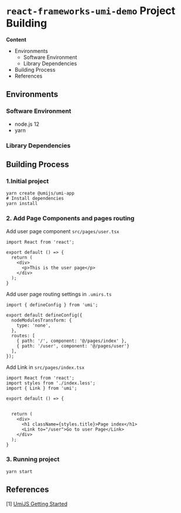# `react-frameworks-umi-demo` Project Building

**Content**

- Environments
  - Software Environment
  - Library Dependencies
- Building Process
- References

## Environments

### Software Environment

- node.js 12
- yarn

### Library Dependencies

## Building Process

### 1.Initial project

```
yarn create @umijs/umi-app
# Install dependencies
yarn install
```

### 2. Add Page Components and pages routing

Add user page component `src/pages/user.tsx`

```
import React from 'react';

export default () => {
  return (
    <div>
      <p>This is the user page</p>
    </div>
  );
}
```

Add user page routing settings in `.umirs.ts`

```
import { defineConfig } from 'umi';

export default defineConfig({
  nodeModulesTransform: {
    type: 'none',
  },
  routes: [
    { path: '/', component: '@/pages/index' },
    { path: '/user', component: '@/pages/user'}
  ],
});
```

Add Link in `src/pages/index.tsx`

```
import React from 'react';
import styles from './index.less';
import { Link } from 'umi';

export default () => {


  return (
    <div>
      <h1 className={styles.title}>Page index</h1>
      <Link to="/user">Go to user Page</Link>
    </div>
  );
}
```



### 3. Running project

```
yarn start
```



## References

[1] [UmiJS Getting Started](https://umijs.org/docs/getting-started)